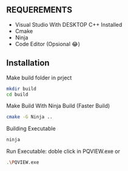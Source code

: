 ## REQUEREMENTS

- Visual Studio With DESKTOP C++ Installed
- Cmake
- Ninja
- Code Editor (Opsional 😂)

## Installation

Make build folder in prject

```bash
mkdir build
cd build
```

Make Build With Ninja Build (Faster Build)

```bash
cmake -G Ninja ..
```
Building Executable
```bash
ninja
```

Run Executable:
doble click in PQVIEW.exe or

```bash
.\PQVIEW.exe
```